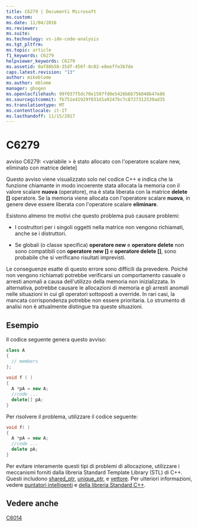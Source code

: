 ```yaml
---
title: C6279 | Documenti Microsoft
ms.custom: 
ms.date: 11/04/2016
ms.reviewer: 
ms.suite: 
ms.technology: vs-ide-code-analysis
ms.tgt_pltfrm: 
ms.topic: article
f1_keywords: C6279
helpviewer_keywords: C6279
ms.assetid: 0af88b58-35df-456f-8c02-e8eeffe3b7de
caps.latest.revision: "13"
author: mikeblome
ms.author: mblome
manager: ghogen
ms.openlocfilehash: 99f037f5dc70e1597fd0e5426b6b756848b47e86
ms.sourcegitcommit: fb751e41929f031d1a9247bc7c8727312539ad35
ms.translationtype: MT
ms.contentlocale: it-IT
ms.lasthandoff: 11/15/2017
---
```

# <a name="c6279"></a>C6279
avviso C6279: \<variabile > è stato allocato con l'operatore scalare new, eliminato con matrice delete]  
  
 Questo avviso viene visualizzato solo nel codice C++ e indica che la funzione chiamante in modo incoerente stata allocata la memoria con il valore scalare **nuova** (operatore), ma è stata liberata con la matrice **delete []** operatore. Se la memoria viene allocata con l'operatore scalare **nuova**, in genere deve essere liberata con l'operatore scalare **eliminare**.  
  
 Esistono almeno tre motivi che questo problema può causare problemi:  
  
-   I costruttori per i singoli oggetti nella matrice non vengono richiamati, anche se i distruttori.  
  
-   Se globali (o classe specifica) **operatore new** e **operatore delete** non sono compatibili con **operatore new []** e **operatore delete []**, sono probabile che si verificano risultati imprevisti.  
  
 Le conseguenze esatte di questo errore sono difficili da prevedere. Poiché non vengono richiamati potrebbe verificarsi un comportamento casuale o arresti anomali a causa dell'utilizzo della memoria non inizializzata. In alternativa, potrebbe causare le allocazioni di memoria e gli arresti anomali nelle situazioni in cui gli operatori sottoposti a override. In rari casi, la mancata corrispondenza potrebbe non essere prioritaria. Lo strumento di analisi non è attualmente distingue tra queste situazioni.  
  
## <a name="example"></a>Esempio  
 Il codice seguente genera questo avviso:  
  
```cpp  
class A  
{  
  // members  
};  
  
void f ( )  
{  
  A *pA = new A;  
  //code ...  
  delete[] pA;  
}  
```  
  
 Per risolvere il problema, utilizzare il codice seguente:  
  
```cpp  
void f( )  
{  
  A *pA = new A;  
  //code ...  
  delete pA;  
}  
```  
  
 Per evitare interamente questi tipi di problemi di allocazione, utilizzare i meccanismi forniti dalla libreria Standard Template Library (STL) di C++. Questi includono [shared_ptr](/cpp/standard-library/shared-ptr-class), [unique_ptr](/cpp/standard-library/unique-ptr-class), e [vettore](/cpp/standard-library/vector). Per ulteriori informazioni, vedere [puntatori intelligenti](/cpp/cpp/smart-pointers-modern-cpp) e [della libreria Standard C++](/cpp/standard-library/cpp-standard-library-reference).  
  
## <a name="see-also"></a>Vedere anche  
 [C6014](../code-quality/c6014.md)